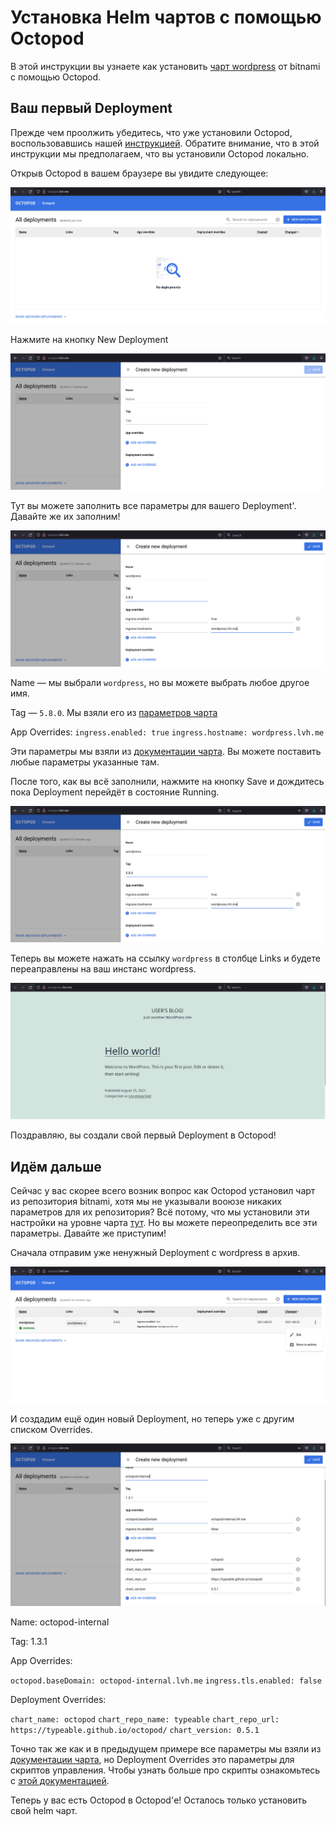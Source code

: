 # Установка Helm чартов с помощью Octopod

В этой инструкции вы узнаете как установить [чарт wordpress](https://github.com/bitnami/charts/tree/master/bitnami/wordpress) от bitnami с помощью Octopod.

## Ваш первый Deployment

Прежде чем проолжить убедитесь, что уже установили Octopod, воспользовавшись нашей [инструкцией](Octopod_deployment_guide.md).
Обратите внимание, что в этой инструкции мы предполагаем, что вы установили Octopod локально.

Открыв Octopod в вашем браузере вы увидите следующее:

![](../images/octopod_blank.png)

Нажмите на кнопку New Deployment

![](../images/octopod_deployment_blank.png)

Тут вы можете заполнить все параметры для вашего Deployment'. Давайте же их заполним!

![](../images/octopod_deployment_filled.png)

Name ― мы выбрали `wordpress`, но вы можете выбрать любое другое имя.

Tag ― `5.8.0`. Мы взяли его из [параметров чарта](https://github.com/bitnami/charts/blob/master/bitnami/wordpress/Chart.yaml#L4)

App Overrides:
`ingress.enabled: true`
`ingress.hostname: wordpress.lvh.me`

Эти параметры мы взяли из [документации чарта](https://github.com/bitnami/charts/tree/master/bitnami/wordpress#traffic-exposure-parameters). Вы можете поставить любые параметры указанные там.

После того, как вы всё заполнили, нажмите на кнопку Save и дождитесь пока Deployment перейдёт в состояние Running.

![](../images/octopod_deployment_filled.png)

Теперь вы можете нажать на ссылку `wordpress` в столбце Links и будете переаправлены на ваш инстанс wordpress.

![](../images/wordpress_blank.png)

Поздравляю, вы создали свой первый Deployment в Octopod!

## Идём дальше

Сейчас у вас скорее всего возник вопрос как Octopod установил чарт из репозитория bitnami, хотя мы не указывали вооюзе никаких параметров для их репозитория? Всё потому, что мы установили эти настройки на уровне чарта [тут](../../charts/octopod/values.yaml#L90).
Но вы можете переопределить все эти параметры. Давайте же приступим!

Сначала отправим уже ненужный Deployment с wordpress в архив.

![](../images/octopod_archive.png)

И создадим ещё один новый Deployment, но теперь уже с другим списком Overrides.

![](../images/octopod_in_octopod_deployment.png)

Name: octopod-internal

Tag: 1.3.1

App Overrides:

`octopod.baseDomain: octopod-internal.lvh.me`
`ingress.tls.enabled: false`

Deployment Overrides:

`chart_name: octopod`
`chart_repo_name: typeable`
`chart_repo_url: https://typeable.github.io/octopod/`
`chart_version: 0.5.1`

Точно так же как и в предыдущем примере все параметры мы взяли из [документации чарта](../../charts/octopod/README.md#Parameters), но Deployment Overrides это параметры для скриптов управления. Чтобы узнать больше про скрипты ознакомьтесь с [этой документацией](../../helm-control-scripts/README.md).

Теперь у вас есть Octopod в Octopod'е! Осталось только установить свой helm чарт.


